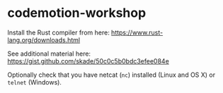 # codemotion-workshop

Install the Rust compiler from here: https://www.rust-lang.org/downloads.html

See additional material here: https://gist.github.com/skade/50c0c5b0bdc3efee084e

Optionally check that you have netcat (`nc`) installed (Linux and OS X) or `telnet` (Windows).
